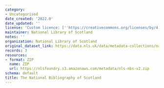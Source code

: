 ```yaml
---
category:
- Uncategorised
date_created: '2022.0'
date_updated: ''
license: 'Custom licence: [''https://creativecommons.org/licenses/by/4.0/'']'
maintainer: National Library of Scotland
notes: ''
organization: National Library of Scotland
original_dataset_link: https://data.nls.uk/data/metadata-collections/national-bibliography-of-scotland/
records: 3
resources:
- format: ZIP
  name: ZIP
  url: https://nlsfoundry.s3.amazonaws.com/metadata/nls-nbs-v2.zip
schema: default
title: The National Bibliography of Scotland
---
```

